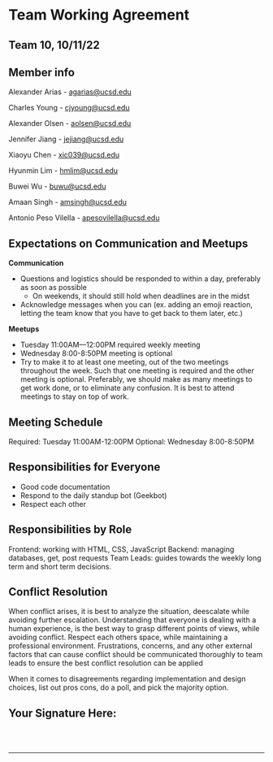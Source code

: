 # Team Working Agreement
## Team 10, 10/11/22

## Member info
Alexander Arias - agarias@ucsd.edu

Charles Young - cjyoung@ucsd.edu

Alexander Olsen - aolsen@ucsd.edu

Jennifer Jiang - jejiang@ucsd.edu

Xiaoyu Chen - xic039@ucsd.edu

Hyunmin Lim - hmlim@ucsd.edu

Buwei Wu - buwu@ucsd.edu

Amaan Singh - amsingh@ucsd.edu

Antonio Peso Vilella - apesovilella@ucsd.edu

## Expectations on Communication and Meetups

**Communication**
- Questions and logistics should be responded to within a day, preferably as soon as possible
  - On weekends, it should still hold when deadlines are in the midst
- Acknowledge messages when you can (ex. adding an emoji reaction, letting the team know that you have to get back to them later, etc.)

**Meetups**
- Tuesday 11:00AM—12:00PM required weekly meeting
- Wednesday 8:00-8:50PM meeting is optional
- Try to make it to at least one meeting, out of the two meetings throughout the week. Such that one meeting is required and the other meeting is optional. Preferably, we should make as many meetings to get work done, or to eliminate any confusion. It is best to attend meetings to stay on top of work.

## Meeting Schedule

Required: Tuesday 11:00AM-12:00PM
Optional: Wednesday 8:00-8:50PM

## Responsibilities for Everyone

- Good code documentation
- Respond to the daily standup bot (Geekbot)
- Respect each other

## Responsibilities by Role

Frontend: working with HTML, CSS, JavaScript
Backend: managing databases, get, post requests
Team Leads: guides towards the weekly long term and short term decisions.

## Conflict Resolution

When conflict arises, it is best to analyze the situation, deescalate while avoiding further escalation.
Understanding that everyone is dealing with a human experience, is the best way to grasp different points of views, while avoiding conflict.
Respect each others space, while maintaining a professional environment.
Frustrations, concerns, and any other external factors that can cause conflict should be communicated thoroughly to team leads to ensure the best conflict resolution can be applied

When it comes to disagreements regarding implementation and design choices, list out pros cons, do a poll, and pick the majority option.

## Your Signature Here:

<br/>
<br/>

___________________________________________

